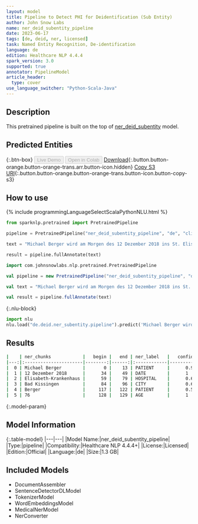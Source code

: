 ```yaml
---
layout: model
title: Pipeline to Detect PHI for Deidentification (Sub Entity)
author: John Snow Labs
name: ner_deid_subentity_pipeline
date: 2023-06-17
tags: [de, deid, ner, licensed]
task: Named Entity Recognition, De-identification
language: de
edition: Healthcare NLP 4.4.4
spark_version: 3.0
supported: true
annotator: PipelineModel
article_header:
  type: cover
use_language_switcher: "Python-Scala-Java"
---
```


## Description

This pretrained pipeline is built on the top of [ner_deid_subentity](https://nlp.johnsnowlabs.com/2022/01/06/ner_deid_subentity_de.html) model.

## Predicted Entities



{:.btn-box}
<button class="button button-orange" disabled>Live Demo</button>
<button class="button button-orange" disabled>Open in Colab</button>
[Download](https://s3.amazonaws.com/auxdata.johnsnowlabs.com/clinical/models/ner_deid_subentity_pipeline_de_4.4.4_3.0_1686984236299.zip){:.button.button-orange.button-orange-trans.arr.button-icon.hidden}
[Copy S3 URI](s3://auxdata.johnsnowlabs.com/clinical/models/ner_deid_subentity_pipeline_de_4.4.4_3.0_1686984236299.zip){:.button.button-orange.button-orange-trans.button-icon.button-copy-s3}

## How to use

<div class="tabs-box" markdown="1">
{% include programmingLanguageSelectScalaPythonNLU.html %}

```python
from sparknlp.pretrained import PretrainedPipeline

pipeline = PretrainedPipeline("ner_deid_subentity_pipeline", "de", "clinical/models")

text = "Michael Berger wird am Morgen des 12 Dezember 2018 ins St. Elisabeth-Krankenhaus in Bad Kissingen eingeliefert. Herr Berger ist 76 Jahre alt und hat zu viel Wasser in den Beinen."

result = pipeline.fullAnnotate(text)
```

```scala
import com.johnsnowlabs.nlp.pretrained.PretrainedPipeline

val pipeline = new PretrainedPipeline("ner_deid_subentity_pipeline", "de", "clinical/models")

val text = "Michael Berger wird am Morgen des 12 Dezember 2018 ins St. Elisabeth-Krankenhaus in Bad Kissingen eingeliefert. Herr Berger ist 76 Jahre alt und hat zu viel Wasser in den Beinen."

val result = pipeline.fullAnnotate(text)
```


{:.nlu-block}
```python
import nlu
nlu.load("de.deid.ner_subentity.pipeline").predict('Michael Berger wird am Morgen des 12 Dezember 2018 ins St. Elisabeth-Krankenhaus in Bad Kissingen eingeliefert. Herr Berger ist 76 Jahre alt und hat zu viel Wasser in den Beinen.')
```

</div>


## Results

```bash
|    | ner_chunks            |   begin |   end | ner_label   |   confidence |
|---:|:----------------------|--------:|------:|:------------|-------------:|
|  0 | Michael Berger        |       0 |    13 | PATIENT     |      0.99685 |
|  1 | 12 Dezember 2018      |      34 |    49 | DATE        |      1       |
|  2 | Elisabeth-Krankenhaus |      59 |    79 | HOSPITAL    |      0.6468  |
|  3 | Bad Kissingen         |      84 |    96 | CITY        |      0.69685 |
|  4 | Berger                |     117 |   122 | PATIENT     |      0.5764  |
|  5 | 76                    |     128 |   129 | AGE         |      1       |
```

{:.model-param}
## Model Information

{:.table-model}
|---|---|
|Model Name:|ner_deid_subentity_pipeline|
|Type:|pipeline|
|Compatibility:|Healthcare NLP 4.4.4+|
|License:|Licensed|
|Edition:|Official|
|Language:|de|
|Size:|1.3 GB|

## Included Models

- DocumentAssembler
- SentenceDetectorDLModel
- TokenizerModel
- WordEmbeddingsModel
- MedicalNerModel
- NerConverter